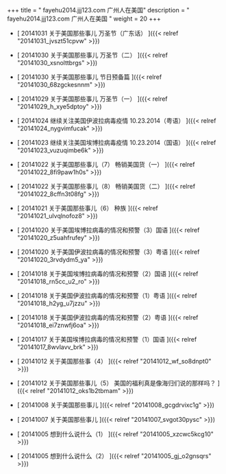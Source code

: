 +++
title = "  fayehu2014.jjj123.com 广州人在美国"
description = "  fayehu2014.jjj123.com 广州人在美国  "
weight = 20
+++



* [ 20141031  关于美国那些事儿 万圣节（广东话）  ]({{< relref "20141031_jvszt51cpvw" >}})


* [ 20141030  关于美国那些事儿 万圣节（二）  ]({{< relref "20141030_xsnolttbrgs" >}})


* [ 20141030  关于美国那些事儿 节日预备篇  ]({{< relref "20141030_68zgckesnnm" >}})


* [ 20141029  关于美国那些事儿 万圣节（一）  ]({{< relref "20141029_h_xye5dptoy" >}})


* [ 20141024  继续关注美国伊波拉病毒疫情 10.23.2014（粤语）  ]({{< relref "20141024_nygvimfucak" >}})


* [ 20141023  继续关注美国埃博拉病毒疫情 10.23.2014（国语）  ]({{< relref "20141023_vuzuqimbe6k" >}})


* [ 20141022  关于美国那些事儿（7） 畅销美国货（一）  ]({{< relref "20141022_8fi9paw1h0s" >}})


* [ 20141022  关于美国那些事儿（8） 畅销美国货（二）  ]({{< relref "20141022_8cffn3t08fg" >}})


* [ 20141021  关于美国那些事儿（6） 种族  ]({{< relref "20141021_ulvqlnofoz8" >}})


* [ 20141020  关于美国埃博拉病毒的情况和预警（3）国语  ]({{< relref "20141020_z5uahfrufey" >}})


* [ 20141020  关于美国伊波拉病毒的情况和预警（3）粤语  ]({{< relref "20141020_3rvdydm5_ya" >}})


* [ 20141018  关于美国埃博拉病毒的情况和预警（2）国语  ]({{< relref "20141018_rn5cc_u2_ro" >}})


* [ 20141018  关于美国伊波拉病毒的情况和预警（1）粤语  ]({{< relref "20141018_h2yg_u7jzzu" >}})


* [ 20141018  关于美国伊波拉病毒的情况和预警（2）粤语  ]({{< relref "20141018_ei7znwfj6oa" >}})


* [ 20141017  关于美国埃博拉病毒的情况和预警（1）国语  ]({{< relref "20141017_8wvlavv_brk" >}})


* [ 20141012  关于美国那些事（4）  ]({{< relref "20141012_wf_so8dnpt0" >}})


* [ 20141012  关于美国那些事儿（5） 美国的福利真是像海归们说的那样吗？  ]({{< relref "20141012_oks1b2tbmam" >}})


* [ 20141008  关于美国那些事儿  ]({{< relref "20141008_gcgdrvixc1g" >}})


* [ 20141007  关于美国那些事儿  ]({{< relref "20141007_svgot30pysc" >}})


* [ 20141005  想到什么说什么（1）  ]({{< relref "20141005_xzcwc5kcg10" >}})


* [ 20141005  想到什么说什么（2）  ]({{< relref "20141005_gj_o2gnsqrs" >}})

